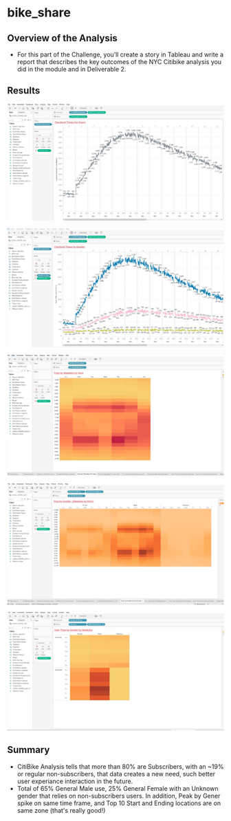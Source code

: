 # bike_share

## Overview of the Analysis
* For this part of the Challenge, you’ll create a story in Tableau and write a report that describes the key outcomes of the NYC Citibike analysis you did in the module and in Deliverable 2.


## Results
![name-of-you-image](https://github.com/Nimamotiee/bike_share/blob/main/Graph%201.png)

![name-of-you-image](https://github.com/Nimamotiee/bike_share/blob/main/Graph%202.png)

![name-of-you-image](https://github.com/Nimamotiee/bike_share/blob/main/Graph%203.png)

![name-of-you-image](https://github.com/Nimamotiee/bike_share/blob/main/Graph%204.png)

![name-of-you-image](https://github.com/Nimamotiee/bike_share/blob/main/Graph%205.png)

## Summary
* CitiBike Analysis tells that more than 80% are Subscribers, with an ~19% or regular non-subscribers, that data creates a new need, such better user experiance interaction in the future.
* Total of 65% General Male use, 25% General Female with an Unknown gender that relies on non-subscribers users. In addition, Peak by Gener spike on same time frame, and Top 10 Start and Ending locations are on same zone (that's really good!)
